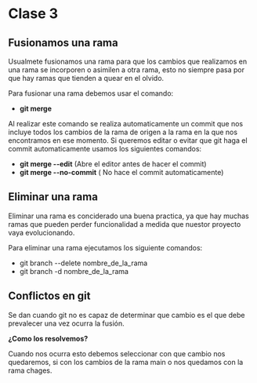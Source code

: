 # **Clase 3**
## **Fusionamos una rama**
Usualmete fusionamos una rama para que los cambios que realizamos en una rama se incorporen o asimilen a otra rama, esto no siempre pasa por que hay ramas que tienden a quear en el olvido.

Para fusionar una rama debemos usar el comando:

- **git merge**
  
Al realizar este comando se realiza automaticamente un commit que nos incluye todos los cambios de la rama de origen a la rama en la que nos encontramos en ese momento. Si queremos editar o evitar que git haga el commit automaticamente usamos los siguientes comandos:

- **git merge --edit** (Abre el editor antes de hacer el commit)
- **git merge --no-commit** ( No hace el commit automaticamente)

## **Eliminar una rama**
Eliminar una rama es conciderado una buena practica, ya que hay muchas ramas que pueden perder funcionalidad a medida que nuestor proyecto vaya evolucionando.

Para eliminar una rama ejecutamos los siguiente comandos:

- git branch --delete nombre_de_la_rama
- git branch -d nombre_de_la_rama
  
## **Conflictos en git**
Se dan cuando git no es capaz de determinar que cambio es el que debe prevalecer una vez ocurra la fusión.

**¿Como los resolvemos?**

Cuando nos ocurra esto debemos seleccionar con que cambio nos quedaremos, si con los cambios de la rama main o nos quedamos con la rama chages.

